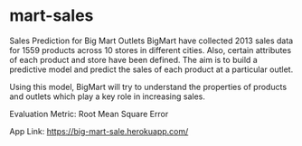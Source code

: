 # mart-sales

Sales Prediction for Big Mart Outlets
BigMart have collected 2013 sales data for 1559 products across 10 stores in different cities. Also, certain attributes of each product and store have been defined. The aim is to build a predictive model and predict the sales of each product at a particular outlet.

Using this model, BigMart will try to understand the properties of products and outlets which play a key role in increasing sales.

Evaluation Metric: Root Mean Square Error

App Link: https://big-mart-sale.herokuapp.com/
